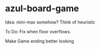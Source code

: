 # azul-board-game

Idea: mini-max somehow? Think of heuristic

To Do: Fix when floor overflows.

Make Game ending better looking

